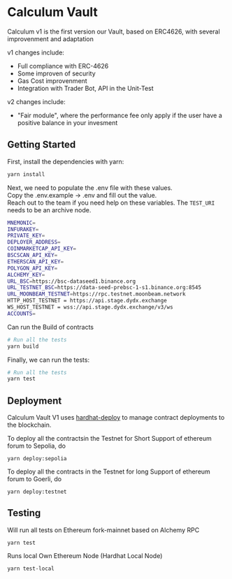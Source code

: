 # Calculum Vault

Calculum v1 is the first version our Vault, based on ERC4626, with several improvenment and adaptation

v1 changes include:

- Full compliance with ERC-4626
- Some improven of security
- Gas Cost improvenment
- Integration with Trader Bot, API in the Unit-Test

v2 changes include:

- "Fair module", where the performance fee only apply if the user have a positive balance in your invesment

## Getting Started

First, install the dependencies with yarn:

```bash
yarn install
```

Next, we need to populate the .env file with these values.\
Copy the .env.example -> .env and fill out the value.\
Reach out to the team if you need help on these variables. The `TEST_URI` needs to be an archive node.

```bash
MNEMONIC=
INFURAKEY=
PRIVATE_KEY=
DEPLOYER_ADDRESS=
COINMARKETCAP_API_KEY=
BSCSCAN_API_KEY=
ETHERSCAN_API_KEY=
POLYGON_API_KEY=
ALCHEMY_KEY=
URL_BSC=https://bsc-dataseed1.binance.org
URL_TESTNET_BSC=https://data-seed-prebsc-1-s1.binance.org:8545
URL_MOONBEAM_TESTNET=https://rpc.testnet.moonbeam.network
HTTP_HOST_TESTNET = https://api.stage.dydx.exchange
WS_HOST_TESTNET = wss://api.stage.dydx.exchange/v3/ws
ACCOUNTS=
```

Can run the Build of contracts

```bash
# Run all the tests
yarn build
```

Finally, we can run the tests:

```bash
# Run all the tests
yarn test
```

## Deployment

Calculum Vault V1 uses [hardhat-deploy](https://github.com/wighawag/hardhat-deploy) to manage contract deployments to the blockchain.

To deploy all the contractsin the Testnet for Short Support of ethereum forum to Sepolia, do

```
yarn deploy:sepolia
```

To deploy all the contracts in the Testnet for long Support of ethereum forum to Goerli, do

```
yarn deploy:testnet
```

## Testing

Will run all tests on Ethereum fork-mainnet based on Alchemy RPC

```
yarn test
```

Runs local Own Ethereum Node (Hardhat Local Node)

```
yarn test-local
```
